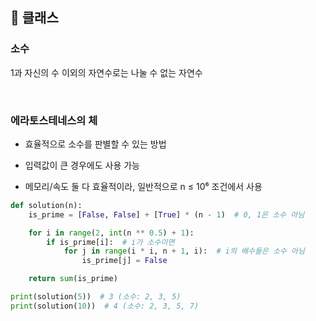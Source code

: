 ## 🧊 클래스

### 소수

1과 자신의 수 이외의 자연수로는 나눌 수 없는 자연수

<br>

### 에라토스테네스의 체

- 효율적으로 소수를 판별할 수 있는 방법

- 입력값이 큰 경우에도 사용 가능
- 메모리/속도 둘 다 효율적이라, 일반적으로 n ≤ 10⁶ 조건에서 사용 

```python
def solution(n):
    is_prime = [False, False] + [True] * (n - 1)  # 0, 1은 소수 아님

    for i in range(2, int(n ** 0.5) + 1):
        if is_prime[i]:  # i가 소수이면
            for j in range(i * i, n + 1, i):  # i의 배수들은 소수 아님
                is_prime[j] = False

    return sum(is_prime)

print(solution(5))  # 3 (소수: 2, 3, 5)
print(solution(10))  # 4 (소수: 2, 3, 5, 7)
```

